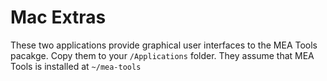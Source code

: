 # Mac Extras

These two applications provide graphical user interfaces to the MEA Tools pacakge. Copy them to your `/Applications` folder. They assume that MEA Tools is installed at `~/mea-tools`